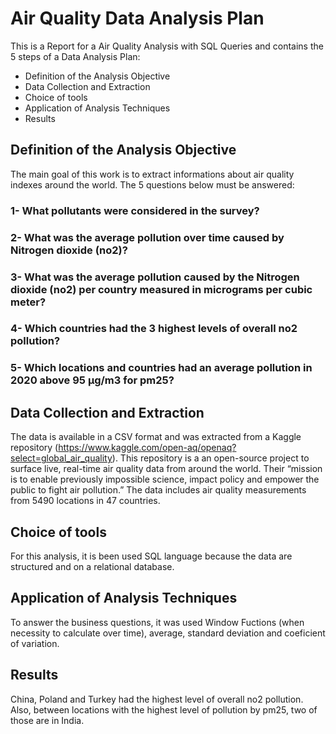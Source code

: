 # Air Quality Data Analysis Plan

This is a Report for a Air Quality Analysis with SQL Queries and contains the 5 steps of a Data Analysis Plan: 
* Definition of the Analysis Objective
* Data Collection and Extraction
* Choice of tools
* Application of Analysis Techniques
* Results


## Definition of the Analysis Objective

The main goal of this work is to extract informations about air quality indexes around the world. The 5 questions below must be answered:

### 1- What pollutants were considered in the survey?
### 2- What was the average pollution over time caused by Nitrogen dioxide (no2)?
### 3- What was the average pollution caused by the Nitrogen dioxide (no2) per country measured in micrograms per cubic meter?
### 4- Which countries had the 3 highest levels of overall no2 pollution?
### 5- Which locations and countries had an average pollution in 2020 above 95 µg/m3 for pm25?

## Data Collection and Extraction

The data is available in a CSV format and was extracted from a Kaggle repository (https://www.kaggle.com/open-aq/openaq?select=global_air_quality). This repository is a an open-source project to surface live, real-time air quality data from around the world. Their “mission is to enable previously impossible science, impact policy and empower the public to fight air pollution.” The data includes air quality measurements from 5490 locations in 47 countries.

## Choice of tools

For this analysis, it is been used SQL language because the data are structured and on a relational database.

## Application of Analysis Techniques

To answer the business questions, it was used Window Fuctions (when necessity to calculate over time), average, standard deviation and coeficient of variation.

## Results

China, Poland and Turkey had the highest level of overall no2 pollution. Also, between locations with the highest level of pollution by pm25, two of those are in India.
